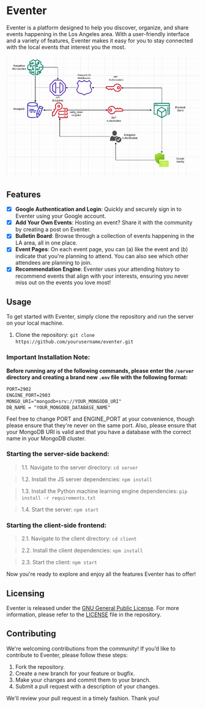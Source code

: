 # Eventer

Eventer is a platform designed to help you discover, organize, and share events happening in the Los Angeles area. With a user-friendly interface and a variety of features, Eventer makes it easy for you to stay connected with the local events that interest you the most.

![alt text](https://github.com/konstantintzt/eventer/blob/main/blockdiagram.png)

## Features

- [x] **Google Authentication and Login**: Quickly and securely sign in to Eventer using your Google account.
- [x] **Add Your Own Events**: Hosting an event? Share it with the community by creating a post on Eventer.
- [x] **Bulletin Board**: Browse through a collection of events happening in the LA area, all in one place.
- [x] **Event Pages**: On each event page, you can (a) like the event and (b) indicate that you're planning to attend. You can also see which other attendees are planning to join.
- [x] **Recommendation Engine**: Eventer uses your attending history to recommend events that align with your interests, ensuring you never miss out on the events you love most!

## Usage

To get started with Eventer, simply clone the repository and run the server on your local machine.
1. Clone the repository: `git clone https://github.com/yourusername/eventer.git`

### **Important Installation Note:**
**Before running any of the following commands, please enter the `/server` directory and creating a brand new `.env` file with the following format:**

```
PORT=2902
ENGINE_PORT=2903   
MONGO_URI="mongodb+srv://YOUR_MONGODB_URI"
DB_NAME = "YOUR_MONGODB_DATABASE_NAME"
```

Feel free to change PORT and ENGINE_PORT at your convenience, though please ensure that they're never on the same port. Also, please ensure that your MongoDB URI is valid and that you have a database with the correct name in your MongoDB cluster.

### Starting the server-side backend:
> 1.1. Navigate to the server directory: `cd server`

> 1.2. Install the JS server dependencies: `npm install`

> 1.3. Install the Python machine learning engine dependencies: `pip install -r requirements.txt`

> 1.4. Start the server: `npm start`

### Starting the client-side frontend:
> 2.1. Navigate to the client directory: `cd client`

> 2.2. Install the client dependencies: `npm install`

> 2.3. Start the client: `npm start`

Now you're ready to explore and enjoy all the features Eventer has to offer!

## Licensing
Eventer is released under the [GNU General Public License](https://www.gnu.org/licenses/gpl-3.0.en.html). For more information, please refer to the [LICENSE](/LICENSE) file in the repository.

## Contributing
We're welcoming contributions from the community! If you’d like to contribute to Eventer, please follow these steps:

1. Fork the repository.
2. Create a new branch for your feature or bugfix.
3. Make your changes and commit them to your branch.
4. Submit a pull request with a description of your changes.

We'll review your pull request in a timely fashion. Thank you!

